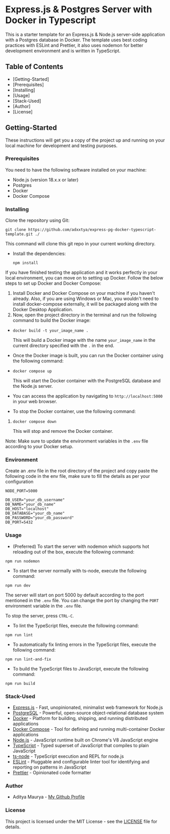 # Express.js & Postgres Server with Docker in Typescript

This is a starter template for an Express.js & Node.js server-side application with a Postgres database in Docker. The template uses best coding practices with ESLint and Prettier, it also uses nodemon for better development environment and is written in TypeScript.

## Table of Contents

- [Getting-Started]
- [Prerequisites]
- [Installing]
- [Usage]
- [Stack-Used]
- [Author]
- [License]

## Getting-Started

These instructions will get you a copy of the project up and running on your local machine for development and testing purposes.

### Prerequisites

You need to have the following software installed on your machine:

- Node.js (version 18.x.x or later)
- Postgres
- Docker
- Docker Compose

### Installing

Clone the repository using Git:

`git clone https://github.com/adxxtya/express-pg-docker-typescript-template.git ./`

This command will clone this git repo in your current working directory.

- Install the dependencies:

  `npm install`

If you have finished testing the application and it works perfectly in your local environment, you can move on to setting up Docker. Follow the below steps to set up Docker and Docker Compose:

1.  Install Docker and Docker Compose on your machine if you haven't already. Also, if you are using Windows or Mac, you wouldn't need to install docker-compose externally, it will be packaged along with the Docker Desktop Application.
2.  Now, open the project directory in the terminal and run the following command to build the Docker image:

- `docker build -t your_image_name .`

  This will build a Docker image with the name `your_image_name` in the current directory specified with the `.` in the end.

- Once the Docker image is built, you can run the Docker container using the following command:
- `docker compose up`

  This will start the Docker container with the PostgreSQL database and the Node.js server.

- You can access the application by navigating to `http://localhost:5000` in your web browser.
- To stop the Docker container, use the following command:

1.  `docker compose down`

    This will stop and remove the Docker container.

Note: Make sure to update the environment variables in the `.env` file according to your Docker setup.

### Environment

Create an .env file in the root directory of the project and copy paste the following code in the env file, make sure to fill the details as per your configuration

```
NODE_PORT=5000

DB_USER="your_db_username"
DB_NAME="your_db_name"
DB_HOST="localhost"
DB_DATABASE="your_db_name"
DB_PASSWORD="your_db_password"
DB_PORT=5432
```

### Usage

- (Preferred) To start the server with nodemon which supports hot reloading out of the box, execute the following command:

`npm run nodemon`

- To start the server normally with ts-node, execute the following command:

`npm run dev`

The server will start on port 5000 by default according to the port mentioned in the `.env` file. You can change the port by changing the `PORT` environment variable in the `.env` file.

To stop the server, press `CTRL-C`.

- To lint the TypeScript files, execute the following command:

`npm run lint`

- To automatically fix linting errors in the TypeScript files, execute the following command:

`npm run lint-and-fix`

- To build the TypeScript files to JavaScript, execute the following command:

`npm run build`

### Stack-Used

- [Express.js](https://expressjs.com/) - Fast, unopinionated, minimalist web framework for Node.js
- [PostgreSQL](https://www.postgresql.org/) - Powerful, open-source object-relational database system
- [Docker](https://www.docker.com/) - Platform for building, shipping, and running distributed applications
- [Docker Compose](https://docs.docker.com/compose/) - Tool for defining and running multi-container Docker applications
- [Node.js](https://nodejs.org/en/) - JavaScript runtime built on Chrome's V8 JavaScript engine
- [TypeScript](https://www.typescriptlang.org/) - Typed superset of JavaScript that compiles to plain JavaScript
- [ts-node](https://github.com/TypeStrong/ts-node) - TypeScript execution and REPL for node.js
- [ESLint](https://eslint.org/) - Pluggable and configurable linter tool for identifying and reporting on patterns in JavaScript
- [Prettier](https://prettier.io/) - Opinionated code formatter

### Author

- Aditya Maurya - [My Github Profile](https://github.com/adxxtya)

### License

This project is licensed under the MIT License - see the [LICENSE](https://github.com/git/git-scm.com/blob/main/MIT-LICENSE.txt) file for details.
